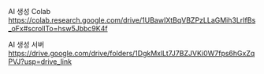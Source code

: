AI 생성 Colab
https://colab.research.google.com/drive/1UBawIXtBqVBZPzLLaGMih3LrIfBs_oFx#scrollTo=hsw5Jbbc9K4f

AI 생성 서버
https://drive.google.com/drive/folders/1DgkMxlLt7J7BZJVKi0W7fps6hGxZqPVJ?usp=drive_link

